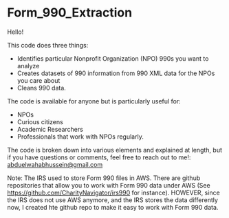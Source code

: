 # Form_990_Extraction

Hello!

This code does three things: 
- Identifies particular Nonprofit Organization (NPO) 990s you want to analyze
- Creates datasets of 990 information from 990 XML data for the NPOs you care about
- Cleans 990 data.

The code is available for anyone but is particularly useful for: 
- NPOs
- Curious citizens
- Academic Researchers
- Professionals that work with NPOs regularly.


The code is broken down into various elements and explained at length, but if you have questions or comments, feel free to reach out to me!: abduelwahabhussein@gmail.com

Note: The IRS used to store Form 990 files in AWS. There are github repositories that allow you to work with Form 990 data under AWS (See https://github.com/CharityNavigator/irs990 for instance). HOWEVER, since the IRS does not use AWS anymore, and the IRS stores the data differently now, I created hte github repo to make it easy to work with Form 990 data. 
